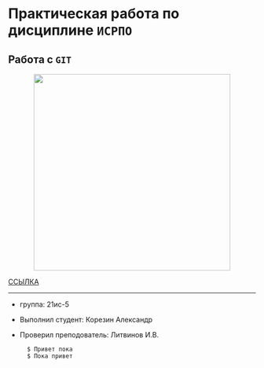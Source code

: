 # Практическая работа по дисциплине ``ИСРПО``

## Работа с ``GIT``

<p align="center"><img src="https://static.etvnet.com/shared/persons/person/000/019/416/stethem.jpg" width="400"></p>

<p><a href="https://www.youtube.com/@Pasha_PeL666">ССЫЛКА</a></p>

-----

* группа: 21ис-5
* Выполнил студент: Корезин Александр
* Проверил преподователь: Литвинов И.В.

        $ Привет пока
        $ Пока привет
